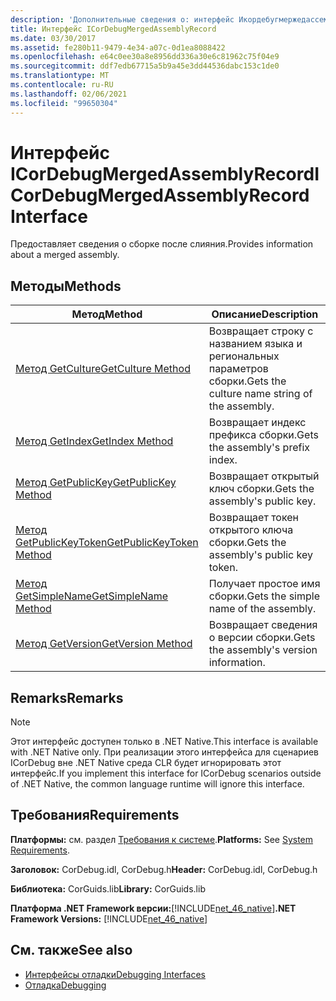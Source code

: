 ```yaml
---
description: 'Дополнительные сведения о: интерфейс Икордебугмержедассемблирекорд'
title: Интерфейс ICorDebugMergedAssemblyRecord
ms.date: 03/30/2017
ms.assetid: fe280b11-9479-4e34-a07c-0d1ea8088422
ms.openlocfilehash: e64c0ee30a8e8956dd336a30e6c81962c75f04e9
ms.sourcegitcommit: ddf7edb67715a5b9a45e3dd44536dabc153c1de0
ms.translationtype: MT
ms.contentlocale: ru-RU
ms.lasthandoff: 02/06/2021
ms.locfileid: "99650304"
---
```

# <a name="icordebugmergedassemblyrecord-interface"></a><span data-ttu-id="491d9-103">Интерфейс ICorDebugMergedAssemblyRecord</span><span class="sxs-lookup"><span data-stu-id="491d9-103">ICorDebugMergedAssemblyRecord Interface</span></span>

<span data-ttu-id="491d9-104">Предоставляет сведения о сборке после слияния.</span><span class="sxs-lookup"><span data-stu-id="491d9-104">Provides information about a merged assembly.</span></span>  
  
## <a name="methods"></a><span data-ttu-id="491d9-105">Методы</span><span class="sxs-lookup"><span data-stu-id="491d9-105">Methods</span></span>  
  
|<span data-ttu-id="491d9-106">Метод</span><span class="sxs-lookup"><span data-stu-id="491d9-106">Method</span></span>|<span data-ttu-id="491d9-107">Описание</span><span class="sxs-lookup"><span data-stu-id="491d9-107">Description</span></span>|  
|------------|-----------------|  
|[<span data-ttu-id="491d9-108">Метод GetCulture</span><span class="sxs-lookup"><span data-stu-id="491d9-108">GetCulture Method</span></span>](icordebugmergedassemblyrecord-getculture-method.md)|<span data-ttu-id="491d9-109">Возвращает строку с названием языка и региональных параметров сборки.</span><span class="sxs-lookup"><span data-stu-id="491d9-109">Gets the culture name string of the assembly.</span></span>|  
|[<span data-ttu-id="491d9-110">Метод GetIndex</span><span class="sxs-lookup"><span data-stu-id="491d9-110">GetIndex Method</span></span>](icordebugmergedassemblyrecord-getindex-method.md)|<span data-ttu-id="491d9-111">Возвращает индекс префикса сборки.</span><span class="sxs-lookup"><span data-stu-id="491d9-111">Gets the assembly's prefix index.</span></span>|  
|[<span data-ttu-id="491d9-112">Метод GetPublicKey</span><span class="sxs-lookup"><span data-stu-id="491d9-112">GetPublicKey Method</span></span>](icordebugmergedassemblyrecord-getpublickey-method.md)|<span data-ttu-id="491d9-113">Возвращает открытый ключ сборки.</span><span class="sxs-lookup"><span data-stu-id="491d9-113">Gets the assembly's public key.</span></span>|  
|[<span data-ttu-id="491d9-114">Метод GetPublicKeyToken</span><span class="sxs-lookup"><span data-stu-id="491d9-114">GetPublicKeyToken Method</span></span>](icordebugmergedassemblyrecord-getpublickeytoken-method.md)|<span data-ttu-id="491d9-115">Возвращает токен открытого ключа сборки.</span><span class="sxs-lookup"><span data-stu-id="491d9-115">Gets the assembly's public key token.</span></span>|  
|[<span data-ttu-id="491d9-116">Метод GetSimpleName</span><span class="sxs-lookup"><span data-stu-id="491d9-116">GetSimpleName Method</span></span>](icordebugmergedassemblyrecord-getsimplename-method.md)|<span data-ttu-id="491d9-117">Получает простое имя сборки.</span><span class="sxs-lookup"><span data-stu-id="491d9-117">Gets the simple name of the assembly.</span></span>|  
|[<span data-ttu-id="491d9-118">Метод GetVersion</span><span class="sxs-lookup"><span data-stu-id="491d9-118">GetVersion Method</span></span>](icordebugmergedassemblyrecord-getversion-method.md)|<span data-ttu-id="491d9-119">Возвращает сведения о версии сборки.</span><span class="sxs-lookup"><span data-stu-id="491d9-119">Gets the assembly's version information.</span></span>|  
  
## <a name="remarks"></a><span data-ttu-id="491d9-120">Remarks</span><span class="sxs-lookup"><span data-stu-id="491d9-120">Remarks</span></span>  
  
> [!NOTE]
> <span data-ttu-id="491d9-121">Этот интерфейс доступен только в .NET Native.</span><span class="sxs-lookup"><span data-stu-id="491d9-121">This interface is available with .NET Native only.</span></span> <span data-ttu-id="491d9-122">При реализации этого интерфейса для сценариев ICorDebug вне .NET Native среда CLR будет игнорировать этот интерфейс.</span><span class="sxs-lookup"><span data-stu-id="491d9-122">If you implement this interface for ICorDebug scenarios outside of .NET Native, the common language runtime will ignore this interface.</span></span>  
  
## <a name="requirements"></a><span data-ttu-id="491d9-123">Требования</span><span class="sxs-lookup"><span data-stu-id="491d9-123">Requirements</span></span>  

 <span data-ttu-id="491d9-124">**Платформы:** см. раздел [Требования к системе](../../get-started/system-requirements.md).</span><span class="sxs-lookup"><span data-stu-id="491d9-124">**Platforms:** See [System Requirements](../../get-started/system-requirements.md).</span></span>  
  
 <span data-ttu-id="491d9-125">**Заголовок:** CorDebug.idl, CorDebug.h</span><span class="sxs-lookup"><span data-stu-id="491d9-125">**Header:** CorDebug.idl, CorDebug.h</span></span>  
  
 <span data-ttu-id="491d9-126">**Библиотека:** CorGuids.lib</span><span class="sxs-lookup"><span data-stu-id="491d9-126">**Library:** CorGuids.lib</span></span>  
  
 <span data-ttu-id="491d9-127">**Платформа .NET Framework версии:**[!INCLUDE[net_46_native](../../../../includes/net-46-native-md.md)]</span><span class="sxs-lookup"><span data-stu-id="491d9-127">**.NET Framework Versions:** [!INCLUDE[net_46_native](../../../../includes/net-46-native-md.md)]</span></span>  
  
## <a name="see-also"></a><span data-ttu-id="491d9-128">См. также</span><span class="sxs-lookup"><span data-stu-id="491d9-128">See also</span></span>

- [<span data-ttu-id="491d9-129">Интерфейсы отладки</span><span class="sxs-lookup"><span data-stu-id="491d9-129">Debugging Interfaces</span></span>](debugging-interfaces.md)
- [<span data-ttu-id="491d9-130">Отладка</span><span class="sxs-lookup"><span data-stu-id="491d9-130">Debugging</span></span>](index.md)
